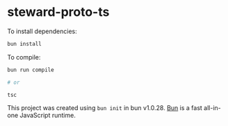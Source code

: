 # steward-proto-ts

To install dependencies:

```bash
bun install
```

To compile:

```bash
bun run compile

# or

tsc
```

This project was created using `bun init` in bun v1.0.28. [Bun](https://bun.sh) is a fast all-in-one JavaScript runtime.
